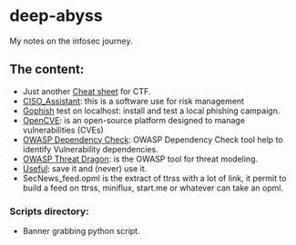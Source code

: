 # deep-abyss

My notes on the infosec journey.

## The content:

- Just another [Cheat sheet](https://github.com/SharkUncle/deep-abyss/blob/master/Cheat_sheet.md) for CTF.
- [CISO_Assistant](https://github.com/SharkUncle/deep-abyss/blob/master/CISO_assistant.md): this is a software use for risk management
- [Gophish](https://github.com/SharkUncle/deep-abyss/blob/master/Gophish.md) test on localhost: install and test a local phishing campaign.
- [OpenCVE](https://github.com/SharkUncle/deep-abyss/blob/master/opencve.md): is an open-source platform designed to manage vulnerabilities (CVEs)
- [OWASP Dependency Check](https://github.com/SharkUncle/deep-abyss/blob/master/OWASP_DC/OWASP_DC.md): OWASP Dependency Check tool help to identify Vulnerability dependencies.
- [OWASP Threat Dragon](https://github.com/SharkUncle/deep-abyss/blob/master/OWASP_TD/threatdragon.md): is the OWASP tool for threat modeling. 
- [Useful](https://github.com/SharkUncle/deep-abyss/blob/master/Useful.md): save it and (never) use it.
- SecNews_feed.opml is the extract of ttrss with a lot of link, it permit to build a feed on ttrss, miniflux, start.me or whatever can take an opml.

### Scripts directory:

- Banner grabbing python script.
